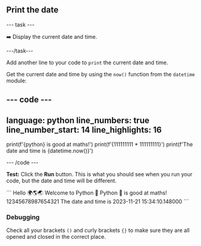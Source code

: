 <h2 class="c-project-heading--task">Print the date</h2>

\--- task ---

➡️ Display the current date and time.

\---/task---

Add another line to your code to `print` the current date and time.

Get the current date and time by using the `now()` function from the `datetime` module:

## --- code ---

language: python
line_numbers: true
line_number_start: 14
line_highlights: 16
--------------------------------------------------------

print(f'{python} is good at maths!')
print(f'{111111111 \* 111111111}')
print(f'The date and time is {datetime.now()}')

\--- /code ---

**Test:** Click the **Run** button.
This is what you should see when you run your code, but the date and time will be different.

<div class="c-project-output">
```
Hello 🌍🌎🌏
Welcome to Python 🐍
Python 🐍 is good at maths!
12345678987654321
The date and time is 2023-11-21 15:34:10.148000
```
</div>

<div class="c-project-callout c-project-callout--debug">

### Debugging

Check all your brackets `()` and curly brackets `{}` to make sure they are all opened and closed in the correct place.

</div>
